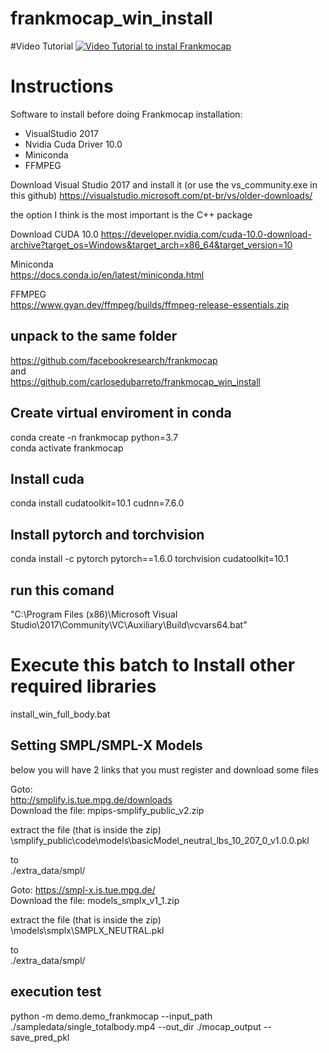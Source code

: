 # frankmocap_win_install

#Video Tutorial
[![Video Tutorial to instal Frankmocap](https://img.youtube.com/vi/MYLMM7jOMS4/0.jpg)](https://www.youtube.com/watch?v=MYLMM7jOMS4) 


# Instructions

Software to install before doing Frankmocap installation:

<ul>
  <li>VisualStudio 2017</li>
  <li>Nvidia Cuda Driver 10.0</li>
  <li>Miniconda</li>
  <li>FFMPEG</li>
</ul>
 

Download Visual Studio 2017 and install it (or use the vs_community.exe in this github)
https://visualstudio.microsoft.com/pt-br/vs/older-downloads/

the option I think is the most important is the C++ package


Download CUDA 10.0
https://developer.nvidia.com/cuda-10.0-download-archive?target_os=Windows&target_arch=x86_64&target_version=10

Miniconda  
https://docs.conda.io/en/latest/miniconda.html

FFMPEG  
https://www.gyan.dev/ffmpeg/builds/ffmpeg-release-essentials.zip


## unpack to the same folder
https://github.com/facebookresearch/frankmocap  
and  
https://github.com/carlosedubarreto/frankmocap_win_install



## Create virtual enviroment in conda
conda create -n frankmocap python=3.7  
conda activate frankmocap  

## Install cuda 
conda install cudatoolkit=10.1 cudnn=7.6.0

## Install pytorch and torchvision 
conda install -c pytorch pytorch==1.6.0 torchvision cudatoolkit=10.1

## run this comand
"C:\Program Files (x86)\Microsoft Visual Studio\2017\Community\VC\Auxiliary\Build\vcvars64.bat"

# Execute this batch to Install other required libraries
install_win_full_body.bat


## Setting SMPL/SMPL-X Models  
below you will have 2 links that you must register and download some files  

Goto:  
http://smplify.is.tue.mpg.de/downloads   
Download the file: mpips-smplify_public_v2.zip

extract the file (that is inside the zip)  
\smplify_public\code\models\basicModel_neutral_lbs_10_207_0_v1.0.0.pkl

to  
 ./extra_data/smpl/  


Goto:
https://smpl-x.is.tue.mpg.de/  
Download the file: models_smplx_v1_1.zip  
  
extract the file (that is inside the zip)  
\models\smplx\SMPLX_NEUTRAL.pkl  

to  
 ./extra_data/smpl/  
  
  
## execution test  
python -m demo.demo_frankmocap --input_path ./sampledata/single_totalbody.mp4 --out_dir ./mocap_output --save_pred_pkl
